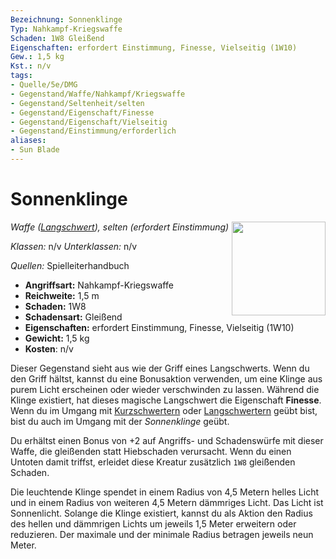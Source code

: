 ```yaml
---
Bezeichnung: Sonnenklinge
Typ: Nahkampf-Kriegswaffe
Schaden: 1W8 Gleißend
Eigenschaften: erfordert Einstimmung, Finesse, Vielseitig (1W10)
Gew.: 1,5 kg
Kst.: n/v
tags:
- Quelle/5e/DMG
- Gegenstand/Waffe/Nahkampf/Kriegswaffe
- Gegenstand/Seltenheit/selten
- Gegenstand/Eigenschaft/Finesse
- Gegenstand/Eigenschaft/Vielseitig
- Gegenstand/Einstimmung/erforderlich
aliases:
- Sun Blade
---
```

# Sonnenklinge
*Waffe ([Langschwert](Langschwert.md)), selten (erfordert Einstimmung)*
<img src="Sonnenklinge.webp" align="right" width="150">

_Klassen:_ n/v 
_Unterklassen:_  n/v

_Quellen:_ Spielleiterhandbuch

- **Angriffsart:** Nahkampf-Kriegswaffe
- **Reichweite:** 1,5 m
- **Schaden:** 1W8
- **Schadensart:** Gleißend
- **Eigenschaften:** erfordert Einstimmung, Finesse, Vielseitig (1W10)
- **Gewicht:** 1,5 kg
- **Kosten**: n/v

Dieser Gegenstand sieht aus wie der Griff eines Langschwerts. Wenn du den Griff hältst, kannst du eine Bonusaktion verwenden, um eine Klinge aus purem Licht erscheinen oder wieder verschwinden zu lassen. Während die Klinge existiert, hat dieses magische Langschwert die Eigenschaft **Finesse**. Wenn du im Umgang mit [Kurzschwertern](Kurzschwert.md) oder [Langschwertern](Langschwert.md) geübt bist, bist du auch im Umgang mit der _Sonnenklinge_ geübt.

Du erhältst einen Bonus von +2 auf Angriffs- und Schadenswürfe mit dieser Waffe, die gleißenden statt Hiebschaden verursacht. Wenn du einen Untoten damit triffst, erleidet diese Kreatur zusätzlich `1W8` gleißenden Schaden.

Die leuchtende Klinge spendet in einem Radius von 4,5 Metern helles Licht und in einem Radius von weiteren 4,5 Metern dämmriges Licht. Das Licht ist Sonnenlicht. Solange die Klinge existiert, kannst du als Aktion den Radius des hellen und dämmrigen Lichts um jeweils 1,5 Meter erweitern oder reduzieren. Der maximale und der minimale Radius betragen jeweils neun Meter.